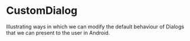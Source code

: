 # CustomDialog

Illustrating ways in which we can modify the default behaviour of Dialogs that we can present to the user in Android.
